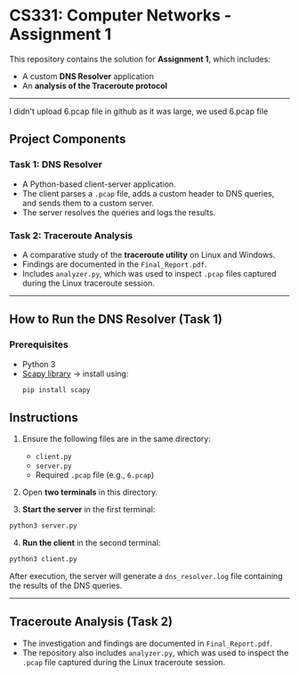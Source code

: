 # CS331: Computer Networks - Assignment 1

This repository contains the solution for **Assignment 1**, which includes:  
- A custom **DNS Resolver** application  
- An **analysis of the Traceroute protocol**

---
I didn't upload 6.pcap file in github as it was large, we used 6.pcap file

##  Project Components

### **Task 1: DNS Resolver**
- A Python-based client-server application.  
- The client parses a `.pcap` file, adds a custom header to DNS queries, and sends them to a custom server.  
- The server resolves the queries and logs the results.  

### **Task 2: Traceroute Analysis**
- A comparative study of the **traceroute utility** on Linux and Windows.  
- Findings are documented in the `Final_Report.pdf`.  
- Includes `analyzer.py`, which was used to inspect `.pcap` files captured during the Linux traceroute session.  

---

##  How to Run the DNS Resolver (Task 1)

### **Prerequisites**
- Python 3  
- [Scapy library](https://scapy.net/) → install using:  
  ```bash
  pip install scapy
## Instructions

1. Ensure the following files are in the same directory:
   - `client.py`
   - `server.py`
   - Required `.pcap` file (e.g., `6.pcap`)

2. Open **two terminals** in this directory.

3. **Start the server** in the first terminal:

```bash
python3 server.py
```

4. **Run the client** in the second terminal:

```bash
python3 client.py
```
After execution, the server will generate a `dns_resolver.log` file containing the results of the DNS queries.

---

## Traceroute Analysis (Task 2)

- The investigation and findings are documented in `Final_Report.pdf`.
- The repository also includes `analyzer.py`, which was used to inspect the `.pcap` file captured during the Linux traceroute session.
